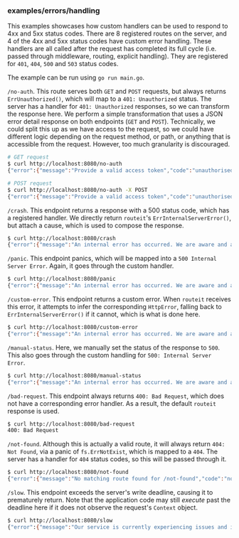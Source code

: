### examples/errors/handling

This examples showcases how custom handlers can be used to respond to 4xx and 5xx status codes.
There are 8 registered routes on the server, and 4 of the 4xx and 5xx status codes have custom error handling.
These handlers are all called after the request has completed its full cycle (i.e. passed through middleware, routing, explicit handling).
They are registered for `401`, `404`, `500` and `503` status codes.

The example can be run using `go run main.go`.

`/no-auth`. This route serves both `GET` and `POST` requests, but always returns `ErrUnauthorized()`, which will map to a `401: Unauthorized` status.
The server has a handler for `401: Unauthorized` responses, so we can transform the response here.
We perform a simple transformation that uses a JSON error detail response on both endpoints (`GET` and `POST`).
Technically, we could split this up as we have access to the request, so we could have different logic depending on the request method, or path, or anything that is accessible from the request.
However, too much granularity is discouraged.

```bash
# GET request
$ curl http://localhost:8080/no-auth
{"error":{"message":"Provide a valid access token","code":"unauthorised"}}

# POST request
$ curl http://localhost:8080/no-auth -X POST
{"error":{"message":"Provide a valid access token","code":"unauthorised"}}
```

`/crash`. This endpoint returns a response with a 500 status code, which has a registered handler.
We directly return `routeit`'s `ErrInternalServerError()`, but attach a cause, which is used to compose the response.

```bash
$ curl http://localhost:8080/crash
{"error":{"message":"An internal error has occurred. We are aware and are investigating. Please try again later or reach out support if it persists. uh oh we crashed","code":"internal_server_error"}}
```

`/panic`. This endpoint panics, which will be mapped into a `500 Internal Server Error`.
Again, it goes through the custom handler.

```bash
$ curl http://localhost:8080/panic
{"error":{"message":"An internal error has occurred. We are aware and are investigating. Please try again later or reach out support if it persists. oops","code":"internal_server_error"}}
```

`/custom-error`. This endpoint returns a custom error.
When `routeit` receives this error, it attempts to infer the corresponding `HttpError`, falling back to `ErrInternalServerError()` if it cannot, which is what is done here.

```bash
$ curl http://localhost:8080/custom-error
{"error":{"message":"An internal error has occurred. We are aware and are investigating. Please try again later or reach out support if it persists. this custom error will be mapped to a 500: Internal Server Error","code":"internal_server_error"}}
```

`/manual-status`. Here, we manually set the status of the response to `500`.
This also goes through the custom handling for `500: Internal Server Error`.

```bash
$ curl http://localhost:8080/manual-status
{"error":{"message":"An internal error has occurred. We are aware and are investigating. Please try again later or reach out support if it persists.","code":"internal_server_error"}}
```

`/bad-request`. This endpoint always returns `400: Bad Request`, which does not have a corresponding error handler.
As a result, the default `routeit` response is used.

```bash
$ curl http://localhost:8080/bad-request
400: Bad Request
```

`/not-found`. Although this is actually a valid route, it will always return `404: Not Found`, via a panic of `fs.ErrNotExist`, which is mapped to a `404`.
The server has a handler for `404` status codes, so this will be passed through it.

```bash
$ curl http://localhost:8080/not-found
{"error":{"message":"No matching route found for /not-found","code":"not_found"}}
```

`/slow`. This endpoint exceeds the server's write deadline, causing it to prematurely return.
Note that the application code may still _execute_ past the deadline here if it does not observe the request's `Context` object.

```bash
$ curl http://localhost:8080/slow
{"error":{"message":"Our service is currently experiencing issues and is unavailable. Please try again in a few minutes.","code":"service_unavailable"}}
```
